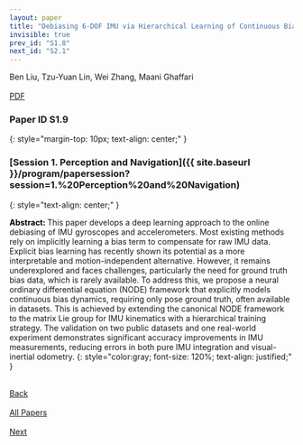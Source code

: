 ```yaml
---
layout: paper
title: "Debiasing 6-DOF IMU via Hierarchical Learning of Continuous Bias Dynamics"
invisible: true
prev_id: "S1.8"
next_id: "S2.1"
---
```

<div class="paper-authors">
  <div class="paper-author-box">
    <div class="paper-author-name">Ben Liu, Tzu-Yuan Lin, Wei Zhang, Maani Ghaffari</div>
    <div class="paper-author-uni"></div>
  </div>
</div>

<div class="paper-pdf-modern">
  <div class="paper-menu-icon">
    <a href="https://www.roboticsproceedings.org/rss25/p288.pdf" title="Download PDF" target="_blank">
      <i class="fa fa-file-pdf-o"></i><br>
      <span class="paper-menu-label">PDF</span>
    </a>
  </div>
</div>

### Paper ID S1.9
{: style="margin-top: 10px; text-align: center;" }

### [Session 1. Perception and Navigation]({{ site.baseurl }}/program/papersession?session=1.%20Perception%20and%20Navigation)
{: style="text-align: center;" }

<b style="color: black;">Abstract: </b>This paper develops a deep learning approach to the online debiasing of IMU gyroscopes and accelerometers. Most existing methods rely on implicitly learning a bias term to compensate for raw IMU data. Explicit bias learning has recently shown its potential as a more interpretable and motion-independent alternative. However, it remains underexplored and faces challenges, particularly the need for ground truth bias data, which is rarely available. To address this, we propose a neural ordinary differential equation (NODE) framework that explicitly models continuous bias dynamics, requiring only pose ground truth, often available in datasets. This is achieved by extending the canonical NODE framework to the matrix Lie group for IMU kinematics with a hierarchical training strategy. The validation on two public datasets and one real-world experiment demonstrates significant accuracy improvements in IMU measurements, reducing errors in both pure IMU integration and visual-inertial odometry.
{: style="color:gray; font-size: 120%; text-align: justified;" }

<div class="paper-menu">
  <div class="paper-menu-inner">
    <a href="{{ site.baseurl }}/program/papers/S1.8/" title="Previous Paper">
            <div class="paper-menu-icon">
                <i class="fa fa-chevron-left"></i><br>
                <span class="paper-menu-label">Back</span>
            </div>
        </a>
    <a href="{{ site.baseurl }}/program/papers" title="All Papers">
      <div class="paper-menu-icon">
        <i class="fa fa-list"></i><br>
        <span class="paper-menu-label">All Papers</span>
      </div>
    </a>
    <a href="{{ site.baseurl }}/program/papers/S2.1/" title="Next Paper">
            <div class="paper-menu-icon">
                <i class="fa fa-chevron-right"></i><br>
                <span class="paper-menu-label">Next</span>
            </div>
        </a>
  </div>
</div>
